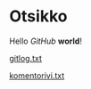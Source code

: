 # Otsikko
Hello *GitHub* **world**!

[gitlog.txt](https://github.com/Fimen/ot-harjoitustyo/blob/master/laskarit/viikko1/gitlog.txt)

[komentorivi.txt](https://github.com/Fimen/ot-harjoitustyo/blob/master/laskarit/viikko1/komentorivi.txt)
